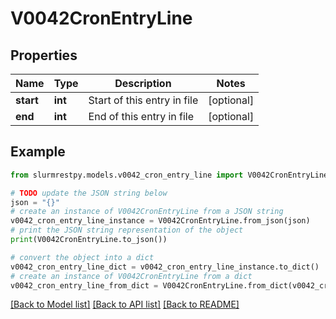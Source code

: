 # V0042CronEntryLine


## Properties

Name | Type | Description | Notes
------------ | ------------- | ------------- | -------------
**start** | **int** | Start of this entry in file | [optional]
**end** | **int** | End of this entry in file | [optional]

## Example

```python
from slurmrestpy.models.v0042_cron_entry_line import V0042CronEntryLine

# TODO update the JSON string below
json = "{}"
# create an instance of V0042CronEntryLine from a JSON string
v0042_cron_entry_line_instance = V0042CronEntryLine.from_json(json)
# print the JSON string representation of the object
print(V0042CronEntryLine.to_json())

# convert the object into a dict
v0042_cron_entry_line_dict = v0042_cron_entry_line_instance.to_dict()
# create an instance of V0042CronEntryLine from a dict
v0042_cron_entry_line_from_dict = V0042CronEntryLine.from_dict(v0042_cron_entry_line_dict)
```
[[Back to Model list]](../README.md#documentation-for-models) [[Back to API list]](../README.md#documentation-for-api-endpoints) [[Back to README]](../README.md)


